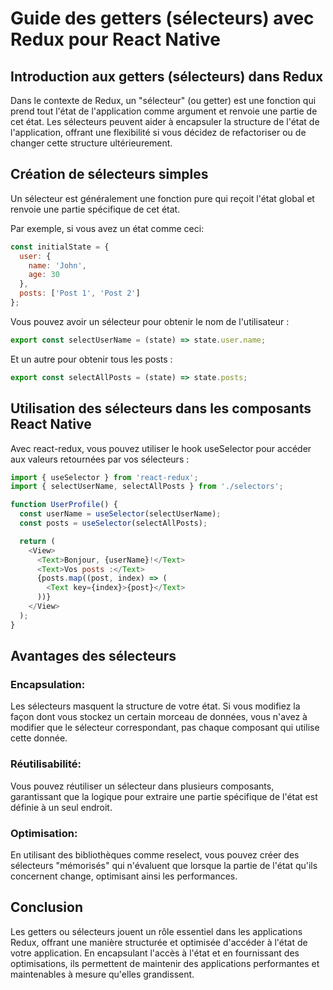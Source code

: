 # Guide des getters (sélecteurs) avec Redux pour React Native
## Introduction aux getters (sélecteurs) dans Redux
Dans le contexte de Redux, un "sélecteur" (ou getter) est une fonction qui prend tout l'état de l'application comme argument et renvoie une partie de cet état. Les sélecteurs peuvent aider à encapsuler la structure de l'état de l'application, offrant une flexibilité si vous décidez de refactoriser ou de changer cette structure ultérieurement.

## Création de sélecteurs simples
Un sélecteur est généralement une fonction pure qui reçoit l'état global et renvoie une partie spécifique de cet état.

Par exemple, si vous avez un état comme ceci:

```javascript
const initialState = {
  user: {
    name: 'John',
    age: 30
  },
  posts: ['Post 1', 'Post 2']
};
```

Vous pouvez avoir un sélecteur pour obtenir le nom de l'utilisateur :

```javascript
export const selectUserName = (state) => state.user.name;
```

Et un autre pour obtenir tous les posts :

```javascript
export const selectAllPosts = (state) => state.posts;
```

## Utilisation des sélecteurs dans les composants React Native
Avec react-redux, vous pouvez utiliser le hook useSelector pour accéder aux valeurs retournées par vos sélecteurs :

```javascript
import { useSelector } from 'react-redux';
import { selectUserName, selectAllPosts } from './selectors';

function UserProfile() {
  const userName = useSelector(selectUserName);
  const posts = useSelector(selectAllPosts);

  return (
    <View>
      <Text>Bonjour, {userName}!</Text>
      <Text>Vos posts :</Text>
      {posts.map((post, index) => (
        <Text key={index}>{post}</Text>
      ))}
    </View>
  );
}
```

## Avantages des sélecteurs
### Encapsulation:
Les sélecteurs masquent la structure de votre état. Si vous modifiez la façon dont vous stockez un certain morceau de données, vous n'avez à modifier que le sélecteur correspondant, pas chaque composant qui utilise cette donnée.

### Réutilisabilité:
Vous pouvez réutiliser un sélecteur dans plusieurs composants, garantissant que la logique pour extraire une partie spécifique de l'état est définie à un seul endroit.

### Optimisation:
En utilisant des bibliothèques comme reselect, vous pouvez créer des sélecteurs "mémorisés" qui n'évaluent que lorsque la partie de l'état qu'ils concernent change, optimisant ainsi les performances.

## Conclusion
Les getters ou sélecteurs jouent un rôle essentiel dans les applications Redux, offrant une manière structurée et optimisée d'accéder à l'état de votre application. En encapsulant l'accès à l'état et en fournissant des optimisations, ils permettent de maintenir des applications performantes et maintenables à mesure qu'elles grandissent.